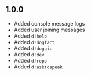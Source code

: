 ## 1.0.0
* Added console message logs
* Added user joining messages
* Added `d!help`
* Added `d!dogfact`
* Added `d!dogpic`
* Added `d!dev`
* Added `d!repo`
* Added `d!asktospeak`